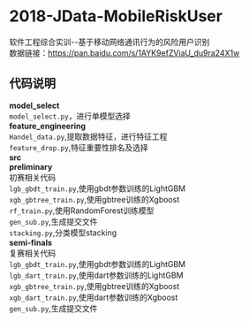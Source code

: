 # 2018-JData-MobileRiskUser
软件工程综合实训--基于移动网络通讯行为的风险用户识别  
数据链接：https://pan.baidu.com/s/1AYK9efZViaU_du9ra24X1w         
## 代码说明  
**model_select**  
`model_select.py`，进行单模型选择   
**feature_engineering**  
`Handel_data.py`,提取数据特征，进行特征工程  
`feature_drop.py`,特征重要性排名及选择  
**src**   
**preliminary**   
初赛相关代码   
`lgb_gbdt_train.py`,使用gbdt参数训练的LightGBM  
`xgb_gbtree_train.py`,使用gbtree训练的Xgboost  
`rf_train.py`,使用RandomForest训练模型  
`gen_sub.py`,生成提交文件  
`stacking.py`,分类模型stacking  
**semi-finals**  
复赛相关代码  
`lgb_gbdt_train.py`,使用gbdt参数训练的LightGBM  
`lgb_dart_train.py`,使用dart参数训练的LightGBM  
`xgb_gbtree_train.py`,使用gbtree训练的Xgboost  
`xgb_dart_train.py`,使用dart参数训练的Xgboost  
`gen_sub.py`,生成提交文件  
